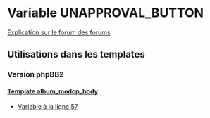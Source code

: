 # Variable UNAPPROVAL_BUTTON
[Explication sur le forum des forums](http://forum.forumactif.com/t294113-listing-des-variables#UNAPPROVAL_BUTTON)
## Utilisations dans les templates
### Version phpBB2
#### [Template album_modcp_body](subsilver/album_modcp_body.md)
* [Variable à la ligne 57](../subsilver/album_modcp_body.tpl#L57)